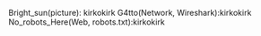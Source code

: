 Bright_sun(picture): kirkokirk 
G4tto(Network, Wireshark):kirkokirk
No_robots_Here(Web, robots.txt):kirkokirk
